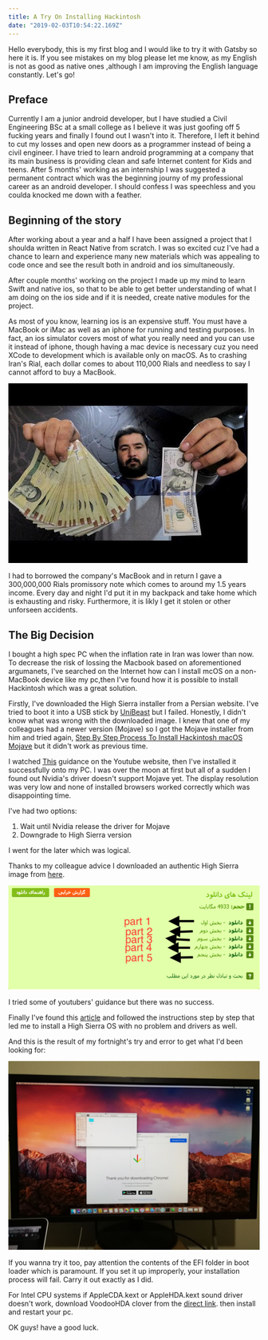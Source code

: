 ```yaml
---
title: A Try On Installing Hackintosh
date: "2019-02-03T10:54:22.169Z"
---
```



Hello everybody, this is my first blog and I would like to try it with Gatsby so here it is.
If you see mistakes on my blog please let me know, as my English is not as good as native ones ,although I am improving the English language constantly. Let's go!


## Preface

Currently I am a junior android developer, but I have studied a Civil Engineering BSc at a small college as I believe it was just goofing off 5 fucking years and finally I found out I wasn't into it. Therefore, I left it behind to cut my losses and open new doors as a programmer instead of being a civil engineer. I have tried to learn android programming at a company that its main business is providing clean and safe Internet content for Kids and teens.
After 5 months' working as an internship I was suggested a permanent contract which was the beginning journy of my professional career as an android developer. I should confess I was speechless and you coulda knocked me down with a feather.


## Beginning of the story

After working about a year and a half I have been assigned a project that I shoulda written in React Native from scratch. I was so excited cuz I've had a chance to learn and experience many new materials which was appealing to code once and see the result both in android and ios simultaneously.

After couple months' working on the project I made up my mind to learn Swift and native ios, so that to be able to get better understanding of what I am doing on the ios side and if it is needed, create native modules for the project.

As most of you know, learning ios is an expensive stuff. You must have a MacBook or iMac as well as an iphone for running and testing purposes. In fact, an ios simulator covers most of what you really need
 and you can use it instead of iphone, though having a mac device is necessary cuz you need XCode to development which is available only on macOS. As to crashing Iran's Rial, each dollar comes to about 110,000 Rials and needless to say I cannot afford to buy a MacBook.

 ![Rial Value](rial-value.jpg)

 I had to borrowed the company's MacBook and in return I gave a 300,000,000 Rials promissory note which comes to around my 1.5 years income.
 Every day and night I'd put it in my backpack and take home which is exhausting and risky. Furthermore, it is likly I get it stolen or other unforseen accidents.

 ## The Big Decision
 
 I bought a high spec PC when the inflation rate in Iran was lower than now. To decrease the risk of lossing the Macbook based on aforementioned argumanets, I've searched on the Internet how can I install mcOS on a non-MacBook device like my pc,then I've found how it is possible to install Hackintosh which was a great solution.
 
 Firstly, I've downloaded the High Sierra installer from a Persian website.
 I've tried to boot it into a USB stick by [UniBeast](http://www.tonymacx86.com/resources/unibeast-8-3-2-high-sierra.383/)
 but I failed.
 Honestly, I didn't know what was wrong with the downloaded image. I knew that one of my colleagues had a newer version (Mojave) so I got the Mojave installer from him and tried again, [Step By Step Process To Install Hackintosh macOS Mojave](http://techhowdy.com/process-to-install-hackintosh-macos-mojave/) but it didn't work as previous time.

 I watched [This](https://www.youtube.com/watch?v=VdRSYogDygs) guidance on the Youtube website, then I've installed it successfully onto my PC. I was over the moon at first but all of a sudden I found out Nvidia's driver doesn't support Mojave yet. The display resolution was very low and none of installed browsers worked correctly which was disappointing time.

 I've had two options: 

 1. Wait until Nvidia release the driver for Mojave
 2. Downgrade to High Sierra version
   
I went for the later which was logical.

Thanks to my colleague advice I downloaded an authentic High Sierra image from [here](https://p30download.com/fa/entry/75015/).

![screenshot](screenshot.png)

I tried some of youtubers' guidance but there was no success.

Finally I've found this [article](https://hackintosher.com/guides/high-sierra-install-full-guide/) and followed the instructions step by step that led me to install a High Sierra OS with no problem and drivers as well.

And this is the result of my fortnight's try and error to get what I'd been looking for: 

![The result](result.jpg)

If you wanna try it too, pay attention the contents of the EFI folder in boot loader which is paramount. If you set it up improperly, your installation process will fail. Carry it out exactly as I did.

For Intel CPU systems if AppleCDA.kext or AppleHDA.kext sound driver doesn't work, download VoodooHDA clover from the [direct link](https://github.com/chris1111/VoodooHDA-2.9.0-Clover-V12/files/2087523/VoodooHDA.2.9.0.Clover-V12.zip).
then install and restart your pc.

OK guys! have a good luck.